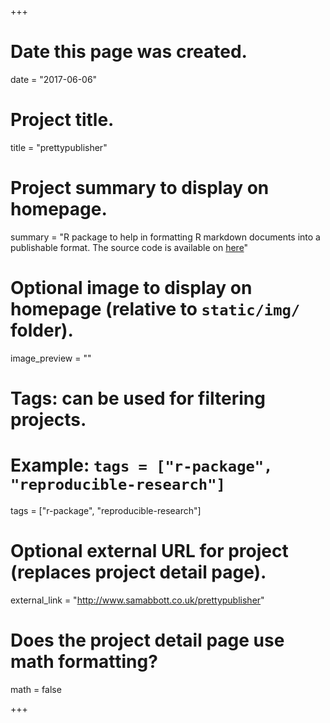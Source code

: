 +++
# Date this page was created.
date = "2017-06-06"

# Project title.
title = "prettypublisher"

# Project summary to display on homepage.
summary = "R package to help in formatting R markdown documents into a publishable format. The source code is available on [here](https://github.com/seabbs/prettypublisher)"

# Optional image to display on homepage (relative to `static/img/` folder).
image_preview = ""

# Tags: can be used for filtering projects.
# Example: `tags = ["r-package", "reproducible-research"]`
tags = ["r-package", "reproducible-research"]

# Optional external URL for project (replaces project detail page).
external_link = "http://www.samabbott.co.uk/prettypublisher"

# Does the project detail page use math formatting?
math = false

+++

